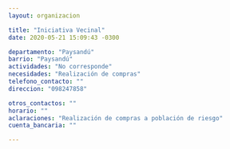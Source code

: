 ```yaml
---
layout: organizacion

title: "Iniciativa Vecinal"
date: 2020-05-21 15:09:43 -0300

departamento: "Paysandú"
barrio: "Paysandú"
actividades: "No corresponde"
necesidades: "Realización de compras"
telefono_contacto: ""
direccion: "098247858"

otros_contactos: ""
horario: ""
aclaraciones: "Realización de compras a población de riesgo"
cuenta_bancaria: ""

---
```

